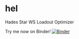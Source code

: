 # hel

Hades Star WS Loadout Optimizer

Try me now on Binder! [![Binder](https://mybinder.org/badge_logo.svg)](https://mybinder.org/v2/gh/Lnk2past/hel/main)
